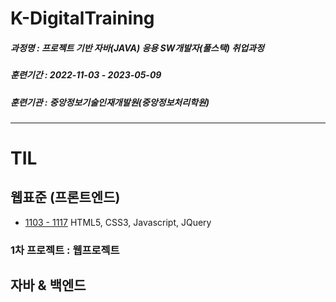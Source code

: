 # K-DigitalTraining   
##### 과정명 : 프로젝트 기반 자바(JAVA) 응용 SW개발자(풀스택) 취업과정   
##### 훈련기간 : 2022-11-03 - 2023-05-09
##### 훈련기관 : 중앙정보기술인재개발원(중앙정보처리학원)
----------------------------------------------
# TIL   

## 웹표준 (프론트엔드)
+ [1103 - 1117](https://github.com/gpdms/K-DigitalTraining/tree/main/frontend)
HTML5, CSS3, Javascript, JQuery
### 1차 프로젝트 : 웹프로젝트

## 자바 & 백엔드

